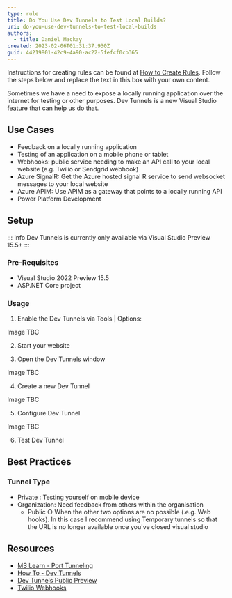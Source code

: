 ```yaml
---
type: rule
title: Do You Use Dev Tunnels to Test Local Builds?
uri: do-you-use-dev-tunnels-to-test-local-builds
authors:
  - title: Daniel Mackay
created: 2023-02-06T01:31:37.930Z
guid: 44219801-42c9-4a90-ac22-5fefcf0cb365
---
```

Instructions for creating rules can be found at [How to Create Rules](https://github.com/SSWConsulting/SSW.Rules.Content/wiki/How-to-Create-Rules). Follow the steps below and replace the text in this box with your own content.

Sometimes we have a need to expose a locally running application over the internet for testing or other purposes.  Dev Tunnels is a new Visual Studio feature that can help us do that.

<!--endintro-->

## Use Cases

* Feedback on a locally running application
* Testing of an application on a mobile phone or tablet
* Webhooks: public service needing to make an API call to your local website (e.g. Twilio or Sendgrid webhook)
* Azure SignalR: Get the Azure hosted signal R service to send websocket messages to your local website
* Azure APIM: Use APIM as a gateway that points to a locally running API
* Power Platform Development 

## Setup

::: info
Dev Tunnels is currently only available via Visual Studio Preview 15.5+
:::

### Pre-Requisites

* Visual Studio 2022 Preview 15.5
* ASP.NET Core project

### Usage

1. Enable the Dev Tunnels via Tools | Options:

Image TBC

2. Start your website

3. Open the Dev Tunnels window

Image TBC

4. Create a new Dev Tunnel

Image TBC

5. Configure Dev Tunnel

Image TBC

6. Test Dev Tunnel

## Best Practices

### Tunnel Type
- Private: Testing yourself on mobile device
- Organization: Need feedback from others within the organisation
	- Public
		○ When the other two options are no possible (.e.g. Web hooks).  In this case I recommend using Temporary tunnels so that the URL is no longer available once you've closed visual studio
 

## Resources

* [MS Learn - Port Tunneling](https://learn.microsoft.com/en-us/connectors/custom-connectors/port-tunneling)
* [How To - Dev Tunnels](https://learn.microsoft.com/en-us/aspnet/core/test/dev-tunnels?view=aspnetcore-7.0)
* [Dev Tunnels Public Preview](https://devblogs.microsoft.com/visualstudio/public-preview-of-dev-tunnels-in-visual-studio-for-asp-net-core-projects/)
* [Twilio Webhooks](https://www.twilio.com/blog/use-visual-studio-port-tunneling-with-twilio-webhooks)